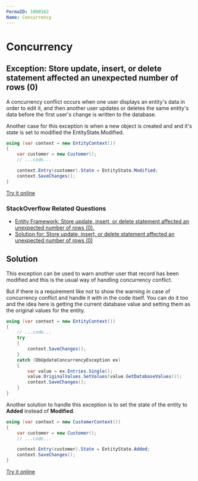 ```yaml
---
PermaID: 1000162
Name: Concurrency
---
```


# Concurrency

## Exception: Store update, insert, or delete statement affected an unexpected number of rows (0)

A concurrency conflict occurs when one user displays an entity's data in order to edit it, and then another user updates or deletes the same entity's data before the first user's change is written to the database. 

Another case for this exception is when a new object is created and and it's state is set to modified the EntityState.Modified.

```csharp
using (var context = new EntityContext())
{
    var customer = new Customer();
    // ...code...

    context.Entry(customer).State = EntityState.Modified;
    context.SaveChanges();
}
```
[Try it online](https://dotnetfiddle.net/qsBxKA)

### StackOverflow Related Questions

 - [Entity Framework: Store update, insert, or delete statement affected an unexpected number of rows (0).](https://stackoverflow.com/questions/1836173/entity-framework-store-update-insert-or-delete-statement-affected-an-unexpec)
 - [Solution for: Store update, insert, or delete statement affected an unexpected number of rows (0)](https://stackoverflow.com/questions/6819813/solution-for-store-update-insert-or-delete-statement-affected-an-unexpected-n)

## Solution

This exception can be used to warn another user that record has been modified and this is the usual way of handling concurrency conflict.

But if there is a requirement like not to show the warning in case of concurrency conflict and handle it with in the code itself.  You can do it too and the idea here is getting the current database value and setting them as the original values for the entity.


```csharp
using (var context = new EntityContext())
{
    // ...code...
    try
    {
        context.SaveChanges();
    }
    catch (DbUpdateConcurrencyException ex)
    {
        var value = ex.Entries.Single();
        value.OriginalValues.SetValues(value.GetDatabaseValues());
        context.SaveChanges();
    }
}
```
Another solution to handle this exception is to set the state of the entity to **Added** instead of **Modified**.


```csharp
using (var context = new CustomerContext())
{
    var customer = new Customer();
    // ...code...

    context.Entry(customer).State = EntityState.Added;
    context.SaveChanges();
}
```
[Try it online](https://dotnetfiddle.net/eUYel4)